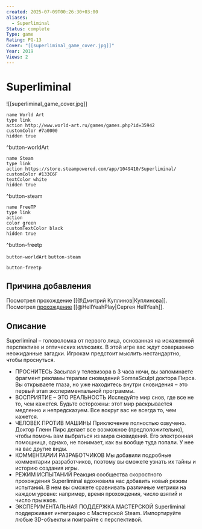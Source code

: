 ```yaml
---
created: 2025-07-09T00:26:30+03:00
aliases:
  - Superliminal
Status: complete
Type: game
Rating: PG-13
Cover: "[[superliminal_game_cover.jpg]]"
Year: 2019
Views: 2
---
```


# Superliminal

![[superliminal_game_cover.jpg]]


```button
name World Art
type link
action http://www.world-art.ru/games/games.php?id=35942
customColor #7a0000
hidden true
```
^button-worldArt

```button
name Steam
type link
action https://store.steampowered.com/app/1049410/Superliminal/
customColor #133C6F
textColor white
hidden true
```
^button-steam

```button
name FreeTP
type link
action 
color green
customTextColor black
hidden true
```
^button-freetp



`button-worldArt` `button-steam`

`button-freetp`

## Причина добавления

Посмотрел прохождение [[@Дмитрий Куплинов|Куплинова]].  
Посмотрел [прохождение](https://youtu.be/oAPMxTDCzMA?si=SibhkUk25WtiGYLD) [[@HellYeahPlay|Сергея HellYeah]].


## Описание

Superliminal – головоломка от первого лица, основанная на искаженной перспективе и оптических иллюзиях. В этой игре вас ждут совершенно неожиданные загадки. Игрокам предстоит мыслить нестандартно, чтобы проснуться.
 - ПРОСНИТЕСЬ Засыпая у телевизора в 3 часа ночи, вы запоминаете фрагмент рекламы терапии сновидений SomnaSculpt доктора Пирса. Вы открываете глаза, но уже находитесь внутри сновидения – это первый этап экспериментальной программы.
 - ВОСПРИЯТИЕ – ЭТО РЕАЛЬНОСТЬ Исследуйте мир снов, где все не то, чем кажется. Будьте осторожны: этот мир раскрывается медленно и непредсказуем. Все вокруг вас не всегда то, чем кажется.
 - ЧЕЛОВЕК ПРОТИВ МАШИНЫ Приключение полностью озвучено. Доктор Гленн Пирс делает все возможное (предположительно), чтобы помочь вам выбраться из мира сновидений. Его электронная помощница, однако, не понимает, как вы вообще туда попали. У нее на вас другие виды.
 - КОММЕНТАРИИ РАЗРАБОТЧИКОВ Мы добавили подробные комментарии разработчиков, поэтому вы сможете узнать их тайны и историю создания игры.
 - РЕЖИМ ИСПЫТАНИЙ Реакция сообщества скоростного прохождения Superliminal вдохновила нас добавить новый режим испытаний. В нем вы сможете сравнивать различные метрики на каждом уровне: например, время прохождения, число взятий и число прыжков.
 - ЭКСПЕРИМЕНТАЛЬНАЯ ПОДДЕРЖКА МАСТЕРСКОЙ Superliminal поддерживает интеграцию с Мастерской Steam. Импортируйте любые 3D-объекты и поиграйте с перспективой.

